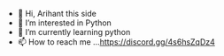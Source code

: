 - 👋 Hi, Arihant this side
- 👀 I’m interested in Python
- 🌱 I’m currently learning python
- 📫 How to reach me ...https://discord.gg/4s6hsZqDz4

<!---
darkonfire/darkonfire is a ✨ special ✨ repository because its `README.md` (this file) appears on your GitHub profile.
You can click the Preview link to take a look at your changes.
--->
